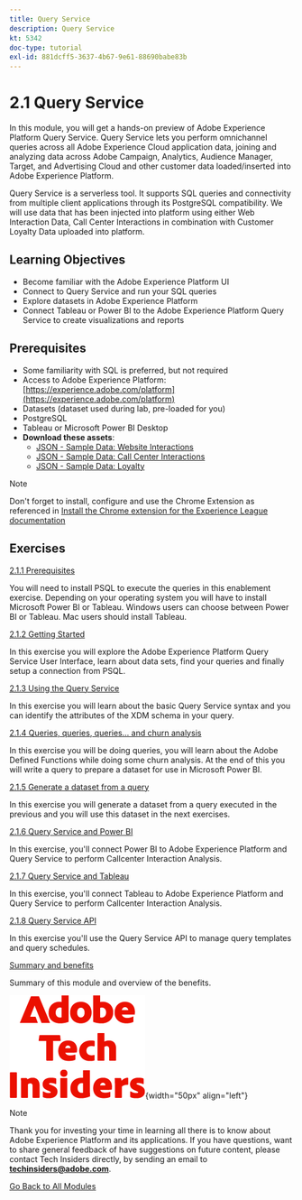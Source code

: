 ```yaml
---
title: Query Service
description: Query Service
kt: 5342
doc-type: tutorial
exl-id: 881dcff5-3637-4b67-9e61-88690babe83b
---
```

# 2.1 Query Service

In this module, you will get a hands-on preview of Adobe Experience Platform Query Service. Query Service lets you perform omnichannel queries across all Adobe Experience Cloud application data, joining and analyzing data across Adobe Campaign, Analytics, Audience Manager, Target, and Advertising Cloud and other customer data loaded/inserted into Adobe Experience Platform.

Query Service is a serverless tool. It supports SQL queries and connectivity from multiple client applications through its PostgreSQL compatibility.
We will use data that has been injected into platform using either Web Interaction Data, Call Center Interactions in combination with Customer Loyalty Data uploaded into platform.

## Learning Objectives

- Become familiar with the Adobe Experience Platform UI
- Connect to Query Service and run your SQL queries
- Explore datasets in Adobe Experience Platform
- Connect Tableau or Power BI to the Adobe Experience Platform Query Service to create visualizations and reports

## Prerequisites

- Some familiarity with SQL is preferred, but not required
- Access to Adobe Experience Platform: [https://experience.adobe.com/platform](https://experience.adobe.com/platform)
- Datasets (dataset used during lab, pre-loaded for you)
- PostgreSQL
- Tableau or Microsoft Power BI Desktop
- **Download these assets**: 
  - [JSON - Sample Data: Website Interactions](./../../../../assets/json/ee.json)
  - [JSON - Sample Data: Call Center Interactions](./../../../../assets/json/callcenter.json)
  - [JSON - Sample Data: Loyalty](./../../../../assets/json/loyalty.json)

>[!NOTE]
>
>Don't forget to install, configure and use the Chrome Extension as referenced in [Install the Chrome extension for the Experience League documentation](../../../getting-started/gettingstarted/ex1.md)

## Exercises

[2.1.1 Prerequisites](./ex1.md)

You will need to install PSQL to execute the queries in this enablement exercise. Depending on your operating system you will have to install Microsoft Power BI or Tableau. Windows users can choose between Power BI or Tableau. Mac users should install Tableau.

[2.1.2 Getting Started](./ex2.md)

In this exercise you will explore the Adobe Experience Platform Query Service User Interface, learn about data sets, find your queries and finally setup a connection from PSQL.

[2.1.3 Using the Query Service](./ex3.md)

In this exercise you will learn about the basic Query Service syntax and you can identify the attributes of the XDM schema in your query.

[2.1.4 Queries, queries, queries...  and churn analysis](./ex4.md)

In this exercise you will be doing queries, you will learn about the Adobe Defined Functions while doing some churn analysis. At the end of this you will write a query to prepare a dataset for use in Microsoft Power BI.

[2.1.5 Generate a dataset from a query](./ex5.md)

In this exercise you will generate a dataset from a query executed in the previous and you will use this dataset in the next exercises.

[2.1.6 Query Service and Power BI](./ex6.md)

In this exercise, you'll connect Power BI to Adobe Experience Platform and Query Service to perform Callcenter Interaction Analysis.

[2.1.7 Query Service and Tableau](./ex7.md)

In this exercise, you'll connect Tableau to Adobe Experience Platform and Query Service to perform Callcenter Interaction Analysis.

[2.1.8 Query Service API](./ex8.md)

In this exercise you'll use the Query Service API to manage query templates and query schedules.

[Summary and benefits](./summary.md)

Summary of this module and overview of the benefits.

![Tech Insiders](./../../../../assets/images/techinsiders.png){width="50px" align="left"}

>[!NOTE]
>
>Thank you for investing your time in learning all there is to know about Adobe Experience Platform and its applications. If you have questions, want to share general feedback of have suggestions on future content, please contact Tech Insiders directly, by sending an email to **techinsiders@adobe.com**.

[Go Back to All Modules](./../../../../overview.md)
